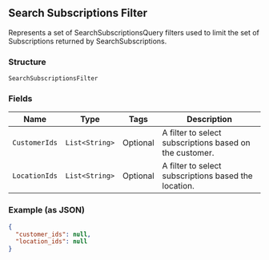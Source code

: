 ## Search Subscriptions Filter

Represents a set of SearchSubscriptionsQuery filters used to limit the set of Subscriptions returned by SearchSubscriptions.

### Structure

`SearchSubscriptionsFilter`

### Fields

| Name | Type | Tags | Description |
|  --- | --- | --- | --- |
| `CustomerIds` | `List<String>` | Optional | A filter to select subscriptions based on the customer. |
| `LocationIds` | `List<String>` | Optional | A filter to select subscriptions based the location. |

### Example (as JSON)

```json
{
  "customer_ids": null,
  "location_ids": null
}
```

